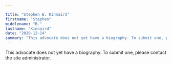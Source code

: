 ```yaml
---

title: "Stephen B. Kinnaird"
firstname: "Stephen"
middlename: "B."
lastname: "Kinnaird"
date: "2020-12-14"
summary: "This advocate does not yet have a biography. To submit one, please contact the site administrator."
---
```

This advocate does not yet have a biography. To submit one, please contact the site administrator.

